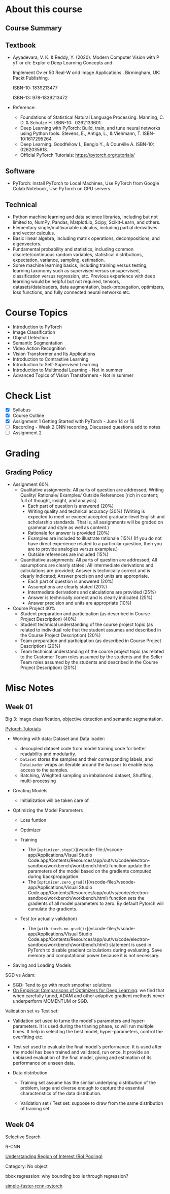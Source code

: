 # About this course

## Course Summary

## Textbook

- Ayyadevara, V. K. & Reddy, Y. (2020). Modern Computer Vision with P yT or ch: Explor e Deep Learning Concepts and

  Implement Ov er 50 Real-W orld Image Applications . Birmingham, UK: Packt Publishing.

  ISBN-10: 1839213477

  ISBN-13: 978-1839213472

- Reference:

  - Foundations of Statistical Natural Language Processing. Manning, C. D. & Schutze H. ISBN-10: ‎ 0262133601.
  - Deep Learning with PyTorch: Build, train, and tune neural networks using Python tools. Stevens, E., Antiga, L., & Viehmann, T. ISBN-10:1617295264.
  - Deep Learning. Goodfellow I., Bengio Y., & Courville A. ISBN-10: ‎ 0262035618.
  - Official PyTorch Tutorials: https://pytorch.org/tutorials/


## Software

- PyTorch: Install PyTorch to Local Machines, Use PyTorch from Google Colab Notebook, Use PyTorch on GPU servers. 

## Technical

- Python machine learning and data science libraries, including but not limited to, NumPy, Pandas, MatplotLib, Scipy, Scikit-Learn, and others.
- Elementary single/multivariable calculus, including partial derivatives and vector calculus.
- Basic linear algebra, including matrix operations, decompositions, and eigenvectors. 
- Fundamental probability and statistics, including common discrete/continuous random variables, statistical distributions, expectation, variance, sampling, estimation. 
- Some machine learning basics, including training versus testing, learning taxonomy such as supervised versus unsupervised, classification versus regression, etc. Previous experience with deep learning would be helpful but not required, tensors, datasets/dataloaders, data augmentation, back-propagation, optimizers, loss functions, and fully connected neural networks etc.

# Course Topics

- Introduction to PyTorch
- Image Classification
- Object Detection
- Semantic Segmentation
- Video Action Recognition
- Vision Transformer and Its Applications
- Introduction to Contrastive Learning
- Introduction to Self-Supervised Learning
- Introduction to Multimodal Learning - Not in summer
- Advanced Topics of Vision Transformers - Not in summer

# Check List

- [x] Syllabus
- [x] Course Outline
- [x] Assignment 1 Getting Started with PyTorch - June 14  or 16
- [ ] Recording - Week 2 CNN recording, Discussed questions add to notes
- [ ] Assignment 2

# Grading

## Grading Policy

- Assignment 60%
  - Qualitative assignments: All parts of question are addressed; Writing Quality/ Rationale/ Examples/ Outside References [rich in content; full of thought, insight, and analysis].
    - Each part of question is answered (20%)
    - Writing quality and technical accuracy (30%) (Writing is expected to meet or exceed accepted graduate-level English and scholarship standards. That is, all assignments will be graded on grammar and style as well as content.)
    - Rationale for answer is provided (20%)
    - Examples are included to illustrate rationale (15%) (If you do not have direct experience related to a particular question, then you are to provide analogies versus examples.)
    - Outside references are included (15%)
  - Quantitative assignments: All parts of question are addressed; All assumptions are clearly stated; All intermediate derivations and calculations are provided; Answer is technically correct and is clearly indicated; Answer precision and units are appropriate.
    - Each part of question is answered (20%)
    - Assumptions are clearly stated (20%)
    - Intermediate derivations and calculations are provided (25%)
    - Answer is technically correct and is clearly indicated (25%)
    - Answer precision and units are appropriate (10%)
- Course Project 40%
  -  Student preparation and participation (as described in Course Project Description) (40%)
  - Student technical understanding of the course project topic (as related to individual role that the student assumes and described in the Course Project Description) (20%)
  - Team preparation and participation (as described in Course Project Description) (20%)
  - Team technical understanding of the course project topic (as related to the Customer Team roles assumed by the students and the Seller Team roles assumed by the students and described in the Course Project Description) (20%)

# Misc Notes

## Week 01 

Big 3: image classification, objective detection and semantic segmentation.

[Pytorch Tutorials](https://pytorch.org/tutorials/beginner/basics/intro.html)

- Working with data: Dataset and Data loader: 
  - decoupled dataset code from model training code for better readability and modularity. 
  - `Dataset` stores the samples and their corresponding labels, and `DataLoader` wraps an iterable around the `Dataset` to enable easy access to the samples.
  - Batching, Weighted sampling on imbalanced dataset, Shuffling, multi-processing
- Creating Models
  - Initialization will be taken care of. 

- Optimizing the Model Parameters
  - Loss funtion
  - Optimizer
  - Training
    - The [`optimizer.step()`](vscode-file://vscode-app/Applications/Visual Studio Code.app/Contents/Resources/app/out/vs/code/electron-sandbox/workbench/workbench.html) function update the parameters of the model based on the gradients computed during backpropagation.
    - The [`optimizer.zero_grad()`](vscode-file://vscode-app/Applications/Visual Studio Code.app/Contents/Resources/app/out/vs/code/electron-sandbox/workbench/workbench.html) function sets the gradients of all model parameters to zero. By default Pytorch will cumulate the gradients. 

  - Test (or actually validation)
    - The [`with torch.no_grad():`](vscode-file://vscode-app/Applications/Visual Studio Code.app/Contents/Resources/app/out/vs/code/electron-sandbox/workbench/workbench.html) statement is used in PyTorch to disable gradient calculations during evaluating. Save memory and computational power because it is not necessary. 

- Saving and Loading Models

SGD vs Adam: 

- SGD: Tend to go with much smoother solutions
- [On Empirical Comparisons of Optimizers for Deep Learning](https://arxiv.org/pdf/1910.05446): we find that when carefully tuned, ADAM and other adaptive gradient methods never underperform MOMENTUM or SGD. 

Validation set vs Test set: 

- Validation set used to turne the model's parameters and hyper-parameters. It is used during the trianing phase, so will run multiple times. It help in selecting the best model, hyper-parameters, control the overfitting etc. 

- Test set used to evaluate the final model's performance. It is used after the model has been trained and validated, run once. It provide an unbiased evaluation of the final model, giving and estimation of its performance on unseen data. 

- Data distribution

  - Training set assume has the simliar underlying distribution of the problem, large and diverse enough to capture the essential characteristics of the data distribution. 

  - Validation set / Test set: suppose to draw from the same distribution of training set. 



## Week 04

Selective Search

R-CNN

[Understanding Region of Interest (RoI Pooling)](https://erdem.pl/2020/02/understanding-region-of-interest-ro-i-pooling)

Category: No object

bbox regression: why bounding box is through regression? 

[simple-faster-rcnn-pytorch](https://github.com/chenyuntc/simple-faster-rcnn-pytorch)
